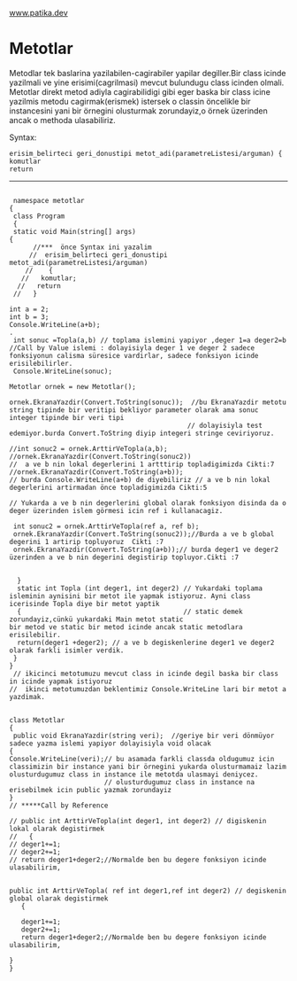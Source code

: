 www.patika.dev
# Metotlar


Metodlar tek baslarina yazilabilen-cagirabiler yapilar degiller.Bir class icinde yazilmali ve yine erisimi(cagrilmasi) mevcut bulundugu class icinden olmali.
Metotlar direkt metod adiyla cagirabilidigi gibi eger baska bir class icine yazilmis metodu cagirmak(erismek) istersek o classin öncelikle bir instancesini yani bir örnegini olusturmak zorundayiz,o örnek üzerinden ancak o methoda ulasabiliriz.

 Syntax:
 
  ```
  erisim_belirteci geri_donustipi metot_adi(parametreListesi/arguman) {
  komutlar
  return
  ```
  
 ---------------------------------------------------------------------------------------------------------

```

 namespace metotlar
{
 class Program
 {
 static void Main(string[] args)
{
      //***  önce Syntax ini yazalim
     //  erisim_belirteci geri_donustipi metot_adi(parametreListesi/arguman) 
    //    {
   //   komutlar;
  //   return
 //   }

int a = 2;
int b = 3;
Console.WriteLine(a+b);
.
 int sonuc =Topla(a,b) // toplama islemini yapiyor ,deger 1=a deger2=b //Call by Value islemi : dolayisiyla deger 1 ve deger 2 sadece fonksiyonun calisma süresice vardirlar, sadece fonksiyon icinde erisilebilirler.
 Console.WriteLine(sonuc);
 
Metotlar ornek = new Metotlar();

ornek.EkranaYazdir(Convert.ToString(sonuc));  //bu EkranaYazdir metotu string tipinde bir veritipi bekliyor parameter olarak ama sonuc integer tipinde bir veri tipi
                                             // dolayisiyla test edemiyor.burda Convert.ToString diyip integeri stringe ceviriyoruz.

//int sonuc2 = ornek.ArttirVeTopla(a,b); 
//ornek.EkranaYazdir(Convert.ToString(sonuc2))
//  a ve b nin lokal degerlerini 1 artttirip topladigimizda Cikti:7
//ornek.EkranaYazdir(Convert.ToString(a+b)); 
// burda Console.WriteLine(a+b) de diyebiliriz // a ve b nin lokal degerlerini artirmadan önce topladigimizda Cikti:5

// Yukarda a ve b nin degerlerini global olarak fonksiyon disinda da o deger üzerinden islem görmesi icin ref i kullanacagiz.

 int sonuc2 = ornek.ArttirVeTopla(ref a, ref b); 
 ornek.EkranaYazdir(Convert.ToString(sonuc2));//Burda a ve b global degerini 1 artirip topluyoruz  Cikti :7
 ornek.EkranaYazdir(Convert.ToString(a+b));// burda deger1 ve deger2 üzerinden a ve b nin degerini degistirip topluyor.Cikti :7 

 
  }
  static int Topla (int deger1, int deger2) // Yukardaki toplama isleminin aynisini bir metot ile yapmak istiyoruz. Ayni class icerisinde Topla diye bir metot yaptik
  {                                         // static demek zorundayiz,cünkü yukardaki Main metot static 
bir metod ve static bir metod icinde ancak static metodlara erisilebilir.
  return(deger1 +deger2); // a ve b degiskenlerine deger1 ve deger2 olarak farkli isimler verdik.
 }
}
 // ikicinci metotumuzu mevcut class in icinde degil baska bir class in icinde yapmak istiyoruz
//  ikinci metotumuzdan beklentimiz Console.WriteLine lari bir metot a yazdimak.


class Metotlar
{ 
 public void EkranaYazdir(string veri);  //geriye bir veri dönmüyor sadece yazma islemi yapiyor dolayisiyla void olacak
{
Console.WriteLine(veri);// bu asamada farkli classda oldugumuz icin classimizin bir instance yani bir örnegini yukarda olusturmamaiz lazim olusturdugumuz class in instance ile metotda ulasmayi deniycez.
                        // olusturdugumuz class in instance na erisebilmek icin public yazmak zorundayiz
}
// *****Call by Reference 

// public int ArttirVeTopla(int deger1, int deger2) // digiskenin lokal olarak degistirmek
//   {
// deger1+=1;
// deger2+=1;
// return deger1+deger2;//Normalde ben bu degere fonksiyon icinde ulasabilirim,


public int ArttirVeTopla( ref int deger1,ref int deger2) // degiskenin global olarak degistirmek 
   {
  
   deger1+=1;
   deger2+=1;
   return deger1+deger2;//Normalde ben bu degere fonksiyon icinde ulasabilirim,

}
}
```
